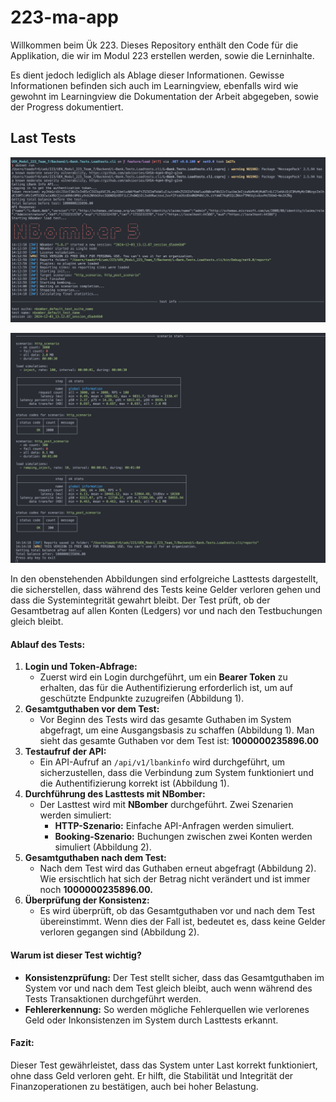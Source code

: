 # 223-ma-app

Willkommen beim Ük 223. Dieses Repository enthält den Code für die Applikation, die wir im Modul 223 erstellen werden, sowie die Lerninhalte.

Es dient jedoch lediglich als Ablage dieser Informationen. Gewisse Informationen befinden sich auch im Learningview, ebenfalls wird wie gewohnt im Learningview die Dokumentation der Arbeit abgegeben, sowie der Progress dokumentiert.

## Last Tests

![1733232327432](image/README/1733232327432.png)

![1733232394706](image/README/1733232394706.png)

In den obenstehenden Abbildungen sind erfolgreiche Lasttests dargestellt, die sicherstellen, dass während des Tests keine Gelder verloren gehen und dass die Systemintegrität gewahrt bleibt. Der Test prüft, ob der Gesamtbetrag auf allen Konten (Ledgers) vor und nach den Testbuchungen gleich bleibt.

#### Ablauf des Tests:

1. **Login und Token-Abfrage:**
   - Zuerst wird ein Login durchgeführt, um ein **Bearer Token** zu erhalten, das für die Authentifizierung erforderlich ist, um auf geschützte Endpunkte zuzugreifen (Abbildung 1).
2. **Gesamtguthaben vor dem Test:**
   - Vor Beginn des Tests wird das gesamte Guthaben im System abgefragt, um eine Ausgangsbasis zu schaffen (Abbildung 1). Man sieht das gesamte Guthaben vor dem Test ist: **1000000235896.00**
3. **Testaufruf der API:**
   - Ein API-Aufruf an `/api/v1/lbankinfo` wird durchgeführt, um sicherzustellen, dass die Verbindung zum System funktioniert und die Authentifizierung korrekt ist (Abbildung 1).
4. **Durchführung des Lasttests mit NBomber:**
   - Der Lasttest wird mit **NBomber** durchgeführt. Zwei Szenarien werden simuliert:
     - **HTTP-Szenario:** Einfache API-Anfragen werden simuliert.
     - **Booking-Szenario:** Buchungen zwischen zwei Konten werden simuliert (Abbildung 2).
5. **Gesamtguthaben nach dem Test:**
   - Nach dem Test wird das Guthaben erneut abgefragt (Abbildung 2). Wie ersischtlich hat sich der Betrag nicht verändert und ist immer noch **1000000235896.00.**
6. **Überprüfung der Konsistenz:**
   - Es wird überprüft, ob das Gesamtguthaben vor und nach dem Test übereinstimmt. Wenn dies der Fall ist, bedeutet es, dass keine Gelder verloren gegangen sind (Abbildung 2).

#### Warum ist dieser Test wichtig?

- **Konsistenzprüfung:** Der Test stellt sicher, dass das Gesamtguthaben im System vor und nach dem Test gleich bleibt, auch wenn während des Tests Transaktionen durchgeführt werden.
- **Fehlererkennung:** So werden mögliche Fehlerquellen wie verlorenes Geld oder Inkonsistenzen im System durch Lasttests erkannt.

#### Fazit:

Dieser Test gewährleistet, dass das System unter Last korrekt funktioniert, ohne dass Geld verloren geht. Er hilft, die Stabilität und Integrität der Finanzoperationen zu bestätigen, auch bei hoher Belastung.
